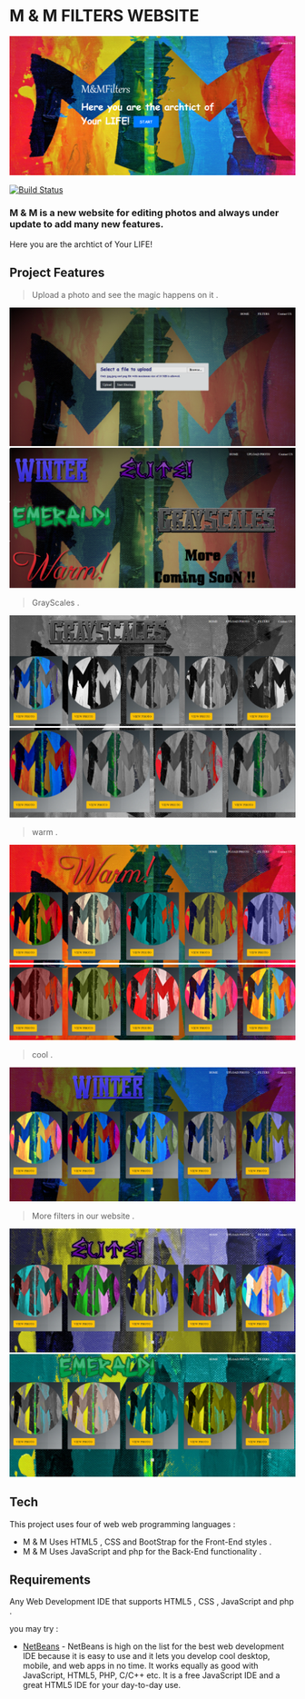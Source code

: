 # M & M FILTERS WEBSITE

[![N|](1.png)]()

[![Build Status](https://travis-ci.org/joemccann/dillinger.svg?branch=master)](https://travis-ci.org/joemccann/dillinger)

### M & M is a new website for editing photos and always under update to add many new features.
Here you are the archtict of Your LIFE!

## Project Features

  > Upload a photo and see the magic happens on it .
  
  [![N|](2.png)]()
  [![N|](3.png)]()

  > GrayScales .
  
  [![N|](4.png)]()
  [![N|](5.png)]()

  > warm .
  
  [![N|](9.png)]()
  [![N|](10.png)]()

  > cool .
  
  [![N|](6.png)]()
  
  > More filters in our website .
  
  [![N|](7.png)]()
  [![N|](8.png)]()
  
## Tech

This project uses four of web web programming languages :
 
 - M & M Uses HTML5 , CSS and BootStrap for the Front-End styles .
 - M & M Uses JavaScript and php for the Back-End functionality .

## Requirements

 Any Web Development IDE that supports HTML5 , CSS , JavaScript and php .
 
 you may try : 
 * [NetBeans](https://netbeans.org/) - NetBeans is high on the list for the best web development IDE because it is easy to use and it lets you develop cool desktop, mobile, and web apps in no time. It works equally as good with JavaScript, HTML5, PHP, C/C++ etc. It is a free JavaScript IDE and a great HTML5 IDE for your day-to-day use.

